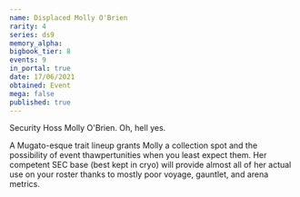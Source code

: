 ```yaml
---
name: Displaced Molly O'Brien
rarity: 4
series: ds9
memory_alpha:
bigbook_tier: 8
events: 9
in_portal: true
date: 17/06/2021
obtained: Event
mega: false
published: true
---
```


Security Hoss Molly O'Brien. Oh, hell yes.

A Mugato-esque trait lineup grants Molly a collection spot and the possibility of event thawpertunities when you least expect them. Her competent SEC base (best kept in cryo) will provide almost all of her actual use on your roster thanks to mostly poor voyage, gauntlet, and arena metrics.
